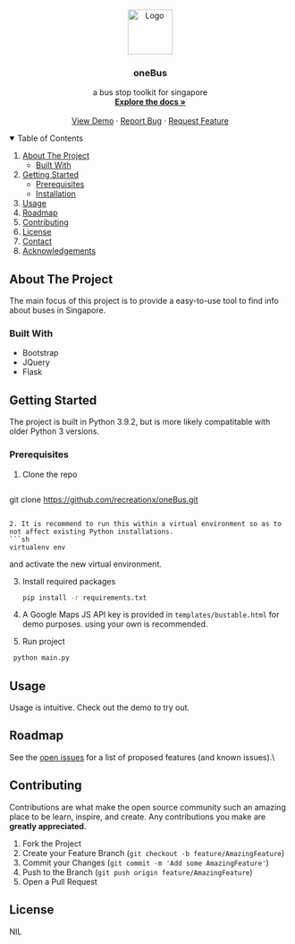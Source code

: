 <br />
<p align="center">
  <a href="https://github.com/recreationx/oneBus">
    <img src="static/images/favicon.ico" alt="Logo" width="80" height="80">
  </a>

  <h3 align="center">oneBus</h3>

  <p align="center">
    a bus stop toolkit for singapore
    <br />
    <a href="https://github.com/recreationx/oneBus"><strong>Explore the docs »</strong></a>
    <br />
    <br />
    <a href="https://one-bus.herokuapp.com/">View Demo</a>
    ·
    <a href="https://github.com/recreationx/oneBus/issues">Report Bug</a>
    ·
    <a href="https://github.com/recreationx/oneBus/issues">Request Feature</a>
  </p>
</p>

<!-- TABLE OF CONTENTS -->
<details open="open">
  <summary>Table of Contents</summary>
  <ol>
    <li>
      <a href="#about-the-project">About The Project</a>
      <ul>
        <li><a href="#built-with">Built With</a></li>
      </ul>
    </li>
    <li>
      <a href="#getting-started">Getting Started</a>
      <ul>
        <li><a href="#prerequisites">Prerequisites</a></li>
        <li><a href="#installation">Installation</a></li>
      </ul>
    </li>
    <li><a href="#usage">Usage</a></li>
    <li><a href="#roadmap">Roadmap</a></li>
    <li><a href="#contributing">Contributing</a></li>
    <li><a href="#license">License</a></li>
    <li><a href="#contact">Contact</a></li>
    <li><a href="#acknowledgements">Acknowledgements</a></li>
  </ol>
</details>


<!-- ABOUT THE PROJECT -->
## About The Project
The main focus of this project is to provide a easy-to-use tool to find info about buses in Singapore.

### Built With
* Bootstrap
* JQuery
* Flask

## Getting Started
The project is built in Python 3.9.2, but is more likely compatitable with older Python 3 versions. 

### Prerequisites

1. Clone the repo
   ```sh
  git clone https://github.com/recreationx/oneBus.git
  ```

2. It is recommend to run this within a virtual environment so as to not affect existing Python installations.
 ```sh
  virtualenv env
  ```
  and activate the new virtual environment.

3. Install required packages
   ```sh
   pip install -r requirements.txt
   ```

4. A Google Maps JS API key is provided in `templates/bustable.html` for demo purposes. using your own is recommended.

5. Run project
 ```sh
  python main.py
  ```

## Usage

Usage is intuitive. Check out the demo to try out. 

## Roadmap

See the [open issues](https://github.com/recreationx/oneBus/issues) for a list of proposed features (and known issues).\

## Contributing

Contributions are what make the open source community such an amazing place to be learn, inspire, and create. Any contributions you make are **greatly appreciated**.

1. Fork the Project
2. Create your Feature Branch (`git checkout -b feature/AmazingFeature`)
3. Commit your Changes (`git commit -m 'Add some AmazingFeature'`)
4. Push to the Branch (`git push origin feature/AmazingFeature`)
5. Open a Pull Request

## License

NIL
